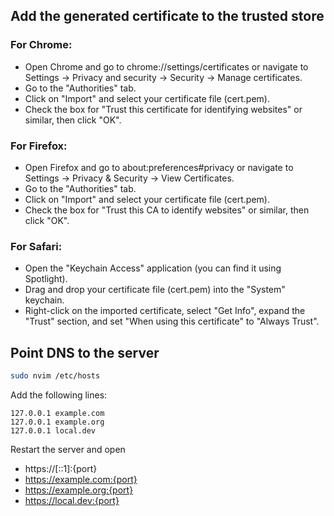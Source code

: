 ## Add the generated certificate to the trusted store

### For Chrome:
- Open Chrome and go to chrome://settings/certificates or navigate to Settings -> Privacy and security -> Security -> Manage certificates.
- Go to the "Authorities" tab.
- Click on "Import" and select your certificate file (cert.pem).
- Check the box for "Trust this certificate for identifying websites" or similar, then click "OK".

### For Firefox:
- Open Firefox and go to about:preferences#privacy or navigate to Settings -> Privacy & Security -> View Certificates.
- Go to the "Authorities" tab.
- Click on "Import" and select your certificate file (cert.pem).
- Check the box for "Trust this CA to identify websites" or similar, then click "OK".

### For Safari:
- Open the "Keychain Access" application (you can find it using Spotlight).
- Drag and drop your certificate file (cert.pem) into the "System" keychain.
- Right-click on the imported certificate, select "Get Info", expand the "Trust" section, and set "When using this certificate" to "Always Trust".

## Point DNS to the server

```bash
sudo nvim /etc/hosts
```

Add the following lines:
```
127.0.0.1 example.com
127.0.0.1 example.org
127.0.0.1 local.dev
```

Restart the server and open
- https://[::1]:{port}
- https://example.com:{port}
- https://example.org:{port}
- https://local.dev:{port}

